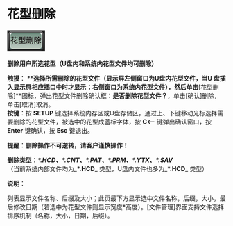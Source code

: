 # 花型删除

![](../.gitbook/assets/b5.PNG)

**删除用户所选花型（U盘内和系统内花型文件均可删除）**

**触摸**： ****选择所需删除的花型文件（显示屏左侧窗口为U盘内花型文件，当U 盘插入显示屏相应插口中时才显示；右侧窗口为系统内花型文件），然后单击**\[花型删除\]**图标，弹出花型文件删除确认框：**是否删除花型文件？**，单击\[确认\]删除，单击\[取消\]取消。  
**按键**：按 **SETUP** 键选择系统内存区或U盘存储区，通过上、下键移动光标选择需要删除的花型文件，被选中的花型成蓝标字体，按 **C&lt;—** 键弹出确认窗口，按 **Enter** 键确认，按 **Esc** 键退出。

**提醒**：**删除操作不可逆转，请客户谨慎操作！**

**删除类型**：_**\*.HCD、\*.CNT、\*.PAT、\*.PRM、\*.YTX、\*.SAV**_   
（当前系统内部文件均为_**\*.HCD**_ 类型，U盘内文件也多为_**\*.HCD**_ 类型）

**说明**：

列表显示文件名称、后缀及大小；此页最下方显示选中文件名称，后缀，大小，最后修改日期（若选中为花型文件则显示宽度\*高度）。\[文件管理\]界面支持文件选择排序机制（名称，大小，日期，后缀）。

